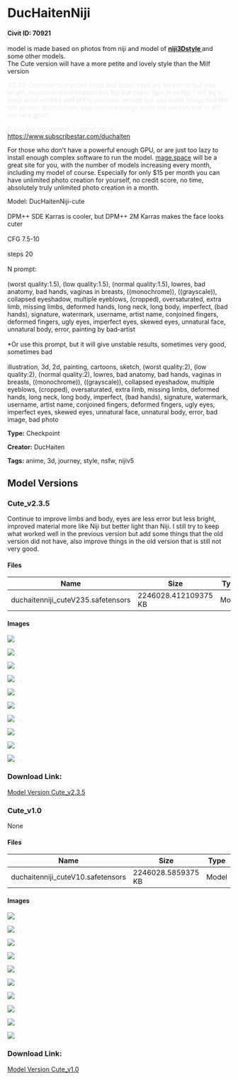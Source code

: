 # DucHaitenNiji

#### Civit ID: 70921

<p>model is made based on photos from niji and model of <a target="_blank" rel="ugc" href="https://civitai.com/models/46898/niji3dstyle"><strong>niji3Dstyle </strong></a>and some other models.<br />The Cute version will have a more petite and lovely style than the Milf version</p><p></p><p><span style="color:rgb(232, 234, 237)">V2.3.5 Continue to improve limbs and body, eyes are less error but less bright, improved material more like Niji but better light than Niji. I still try to keep what worked well in the previous version but add some things that the old version did not have, also improve things in the old version that is still not very good.</span></p><p></p><p><span style="color:rgb(232, 234, 237)">If you like my content, support me at:</span><br /><a target="_blank" rel="ugc" href="https://www.subscribestar.com/duchaiten">https://www.subscribestar.com/duchaiten</a></p><p></p><p>For those who don't have a powerful enough GPU, or are just too lazy to install enough complex software to run the model. <a target="_blank" rel="ugc" href="http://mage.space">mage.space</a> will be a great site for you, with the number of models increasing every month, including my model of course. Especially for only $15 per month you can have unlimited photo creation for yourself, no credit score, no time, absolutely truly unlimited photo creation in a month.</p><p></p><p>Model: DucHaitenNiji-cute<br /><br />DPM++ SDE Karras is cooler, but DPM++ 2M Karras makes the face looks cuter<br /><br />CFG 7.5-10<br /><br />steps 20<br /><br />N prompt:<br /><br />(worst quality:1.5), (low quality:1.5), (normal quality:1.5), lowres, bad anatomy, bad hands, vaginas in breasts, ((monochrome)), ((grayscale)), collapsed eyeshadow, multiple eyeblows, (cropped), oversaturated, extra limb, missing limbs, deformed hands, long neck, long body, imperfect, (bad hands), signature, watermark, username, artist name, conjoined fingers, deformed fingers, ugly eyes, imperfect eyes, skewed eyes, unnatural face, unnatural body, error, painting by bad-artist<br /><br />*Or use this prompt, but it will give unstable results, sometimes very good, sometimes bad<br /><br />illustration, 3d, 2d, painting, cartoons, sketch, (worst quality:2), (low quality:2), (normal quality:2), lowres, bad anatomy, bad hands, vaginas in breasts, ((monochrome)), ((grayscale)), collapsed eyeshadow, multiple eyeblows, (cropped), oversaturated, extra limb, missing limbs, deformed hands, long neck, long body, imperfect, (bad hands), signature, watermark, username, artist name, conjoined fingers, deformed fingers, ugly eyes, imperfect eyes, skewed eyes, unnatural face, unnatural body, error, bad image, bad photo</p>

**Type:** Checkpoint

**Creator:** DucHaiten

**Tags:** anime, 3d, journey, style, nsfw, nijiv5

## Model Versions

### Cute_v2.3.5

<p>Continue to improve limbs and body, eyes are less error but less bright, improved material more like Niji but better light than Niji. I still try to keep what worked well in the previous version but add some things that the old version did not have, also improve things in the old version that is still not very good.</p>

#### Files

| Name | Size | Type | Format | Download Url | AutoV1 | AutoV2 | SHA256 | CRC32 | BLAKE3 |
| --- | --- | --- | --- | --- | --- | --- | --- | --- | --- |
| duchaitenniji_cuteV235.safetensors | 2246028.412109375 KB | Model | SafeTensor | https://civitai.com/api/download/models/80635 | 0C4CA61B | 580174DABB | 580174DABBF2059CA4EAFE094F5A83F7F74A4F8655F32701E52518C92640407D | B62E6C40 | BA779A8CDF52510E8C9FE6ABF3212CEAE6D48EFBEFCCDFE02152FE325D6A953B |

#### Images

<p><img src="https://image.civitai.com/xG1nkqKTMzGDvpLrqFT7WA/3f3d8bba-f583-4841-9600-c107bd845570/width=450/905305.jpeg" /></p>

<p><img src="https://image.civitai.com/xG1nkqKTMzGDvpLrqFT7WA/380bc155-f23d-4587-9127-3eb7bdda0f28/width=450/905317.jpeg" /></p>

<p><img src="https://image.civitai.com/xG1nkqKTMzGDvpLrqFT7WA/f1346074-8067-4583-aedc-3ff774fb7e77/width=450/905313.jpeg" /></p>

<p><img src="https://image.civitai.com/xG1nkqKTMzGDvpLrqFT7WA/a3da784c-035e-45da-8eee-2ac74f091250/width=450/905294.jpeg" /></p>

<p><img src="https://image.civitai.com/xG1nkqKTMzGDvpLrqFT7WA/ddddee04-0863-4211-a0f8-8cc2aaed53f4/width=450/905310.jpeg" /></p>

<p><img src="https://image.civitai.com/xG1nkqKTMzGDvpLrqFT7WA/885fe701-17d0-414b-b170-60d42152a3c7/width=450/905293.jpeg" /></p>

<p><img src="https://image.civitai.com/xG1nkqKTMzGDvpLrqFT7WA/45d612ed-690e-4e46-929d-40fce926bf1c/width=450/905315.jpeg" /></p>

<p><img src="https://image.civitai.com/xG1nkqKTMzGDvpLrqFT7WA/51d47f2a-14e3-43e4-aa8c-54da0c6252de/width=450/905311.jpeg" /></p>

<p><img src="https://image.civitai.com/xG1nkqKTMzGDvpLrqFT7WA/813bc51f-f591-41fa-a78e-0e56c18cf681/width=450/905318.jpeg" /></p>

<p><img src="https://image.civitai.com/xG1nkqKTMzGDvpLrqFT7WA/ca7e1aab-4ff6-424e-ae84-5cec3a59f05f/width=450/905316.jpeg" /></p>

### Download Link:

[Model Version Cute_v2.3.5](https://civitai.com/api/download/models/80635)

### Cute_v1.0

None

#### Files

| Name | Size | Type | Format | Download Url | AutoV1 | AutoV2 | SHA256 | CRC32 | BLAKE3 |
| --- | --- | --- | --- | --- | --- | --- | --- | --- | --- |
| duchaitenniji_cuteV10.safetensors | 2246028.5859375 KB | Model | SafeTensor | https://civitai.com/api/download/models/75610 | 4BE172A5 | 619A4A28BA | 619A4A28BAD536682C5EF39151A0B1EDCE58B414F6F228AB4896EAF80C85E8D0 | A43204E8 | 16F4307E5EDC76939C839FF26E443E8B134AFC3E5AA09F91A2E53C1FCF2F653F |

#### Images

<p><img src="https://image.civitai.com/xG1nkqKTMzGDvpLrqFT7WA/c4d409ff-dd48-4fc7-8e8a-636be021dec8/width=450/846383.jpeg" /></p>

<p><img src="https://image.civitai.com/xG1nkqKTMzGDvpLrqFT7WA/16236033-5557-440a-9352-1b500c82aba3/width=450/846386.jpeg" /></p>

<p><img src="https://image.civitai.com/xG1nkqKTMzGDvpLrqFT7WA/613c46ce-126e-47a2-ac2e-e02e1f8c81e9/width=450/846379.jpeg" /></p>

<p><img src="https://image.civitai.com/xG1nkqKTMzGDvpLrqFT7WA/b9c25b99-7063-45ff-8df8-b5356905cf5b/width=450/846380.jpeg" /></p>

<p><img src="https://image.civitai.com/xG1nkqKTMzGDvpLrqFT7WA/b07b4eb7-bbb8-4900-a853-82d12f041ee8/width=450/846381.jpeg" /></p>

<p><img src="https://image.civitai.com/xG1nkqKTMzGDvpLrqFT7WA/53a5a25b-9d5d-4dd2-95d3-ed837af4c1bb/width=450/846387.jpeg" /></p>

<p><img src="https://image.civitai.com/xG1nkqKTMzGDvpLrqFT7WA/2f91e8ec-0438-4b91-8020-2323eb99da53/width=450/846388.jpeg" /></p>

<p><img src="https://image.civitai.com/xG1nkqKTMzGDvpLrqFT7WA/63a85bc9-3534-49eb-8b54-801051f0f320/width=450/846385.jpeg" /></p>

<p><img src="https://image.civitai.com/xG1nkqKTMzGDvpLrqFT7WA/be0584e9-0eba-4a64-8b83-f1d16a427725/width=450/846384.jpeg" /></p>

<p><img src="https://image.civitai.com/xG1nkqKTMzGDvpLrqFT7WA/3237c541-c2be-43b7-b5ff-07a74b2cbf2f/width=450/846389.jpeg" /></p>

### Download Link:

[Model Version Cute_v1.0](https://civitai.com/api/download/models/75610)


